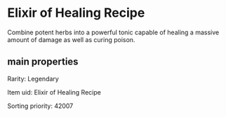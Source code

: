# Elixir of Healing Recipe

Combine potent herbs into a powerful tonic capable of healing a massive amount of damage as well as curing poison.

## main properties

Rarity: Legendary

Item uid: Elixir of Healing Recipe

Sorting priority: 42007